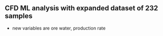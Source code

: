 ## CFD ML analysis with expanded dataset of 232 samples

* new variables are ore water, production rate
